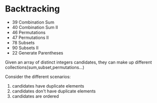 # Backtracking


- 39 Combination Sum
- 40 Combination Sum II
- 46 Permutations
- 47 Permutations II
- 78 Subsets
- 90 Subsets II
- 22 Generate Parentheses


Given an array of distinct integers candidates, 
they can make up different collections(sum,subset,permutations...)

Consider the different scenarios:
1) candidates have duplicate elements 
2) candidates don't have duplicate elements
3) candidates are ordered



